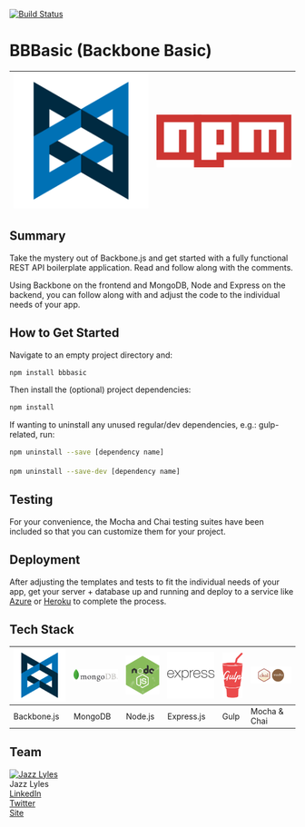 [![Build Status](https://travis-ci.org/existenzial/BBBasic.svg?branch=master)](https://travis-ci.org/existenzial/BBBasic)
# BBBasic (Backbone Basic) #
<img src="./imgs/Backbone_logo.png"> | <img src="./imgs/npm_logo.png">|
--- | --- |
## Summary ##
Take the mystery out of Backbone.js and get started with a fully functional REST API boilerplate application. Read and follow along with the comments.

Using Backbone on the frontend and MongoDB, Node and Express on the backend, you can follow along with and adjust the code to the individual needs of your app.

## How to Get Started ##

Navigate to an empty project directory and:

```sh
npm install bbbasic
```
Then install the (optional) project dependencies:

```sh
npm install
```
If wanting to uninstall any unused regular/dev dependencies, e.g.: gulp-related, run:

```sh
npm uninstall --save [dependency name]

npm uninstall --save-dev [dependency name]
```

## Testing ##
For your convenience, the Mocha and Chai testing suites have been included so that you can customize them for your project.

## Deployment ##
After adjusting the templates and tests to fit the individual needs of your app, get your server + database up and running and deploy to a service like [Azure](https://azure.microsoft.com/en-us/get-started/) or [Heroku](https://devcenter.heroku.com/start) to complete the process.

## Tech Stack ##
<img src="./imgs/Backbone_logo.png"> | <img src="./imgs/MongoDB-Logo.png"> | <img src="./imgs/node_logo.png"> | <img src="./imgs/express-logo.png"> | <img src="./imgs/gulp_logo.png"> | <img src="./imgs/mocha_chai_logo.png">
--- | --- | --- | --- | --- | --- |
Backbone.js|MongoDB| Node.js | Express.js | Gulp | Mocha & Chai

## Team ##
[![Jazz Lyles](https://avatars2.githubusercontent.com/u/10368585?v=3&s=460)](https://github.com/existenzial) <br>Jazz Lyles
<br>[LinkedIn](https://www.linkedin.com/in/jazzlyles)
<br>[Twitter](https://twitter.com/JazzLyles)
<br>[Site](http://jazzlyles.com)